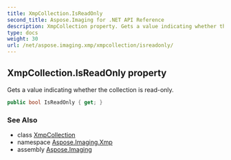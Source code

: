 ```yaml
---
title: XmpCollection.IsReadOnly
second_title: Aspose.Imaging for .NET API Reference
description: XmpCollection property. Gets a value indicating whether the collection is readonly
type: docs
weight: 30
url: /net/aspose.imaging.xmp/xmpcollection/isreadonly/
---
```

## XmpCollection.IsReadOnly property

Gets a value indicating whether the collection is read-only.

```csharp
public bool IsReadOnly { get; }
```

### See Also

* class [XmpCollection](../)
* namespace [Aspose.Imaging.Xmp](../../xmpcollection/)
* assembly [Aspose.Imaging](../../../)


